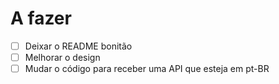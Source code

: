 # A fazer
- [ ] Deixar o README bonitão
- [ ] Melhorar o design
- [ ] Mudar o código para receber uma API que esteja em pt-BR